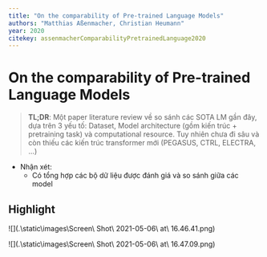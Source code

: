 ```yaml
---
title: "On the comparability of Pre-trained Language Models"
authors: "Matthias Aßenmacher, Christian Heumann"
year: 2020
citekey: assenmacherComparabilityPretrainedLanguage2020
---
```


# On the comparability of Pre-trained Language Models
> **TL;DR**:  Một paper literature review về so sánh các SOTA LM gần đây, dựa trên 3 yếu tố: Dataset, Model architecture (gồm kiến trúc + pretraining task) và computational resource. Tuy nhiên chưa đi sâu và còn thiếu các kiến trúc transformer mới (PEGASUS, CTRL, ELECTRA, ...)

- Nhận xét:
  - Có tổng hợp các bộ dữ liệu được đánh giá và so sánh giữa các model

## Highlight
![](.\static\images\Screen\ Shot\ 2021-05-06\ at\ 16.46.41.png)

![](.\static\images\Screen\ Shot\ 2021-05-06\ at\ 16.47.09.png)